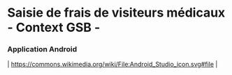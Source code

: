 # Saisie de frais de visiteurs médicaux - Context GSB - 
### Application Android

| https://commons.wikimedia.org/wiki/File:Android_Studio_icon.svg#file |
